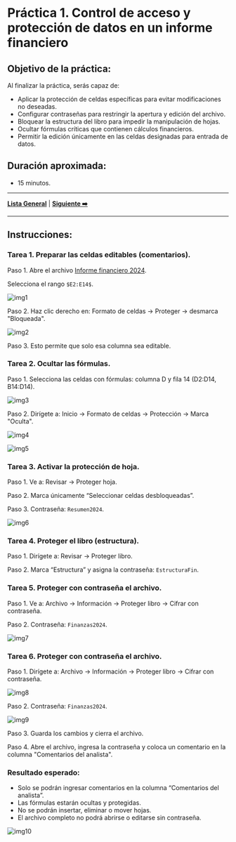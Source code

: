 # Práctica 1. Control de acceso y protección de datos en un informe financiero

## Objetivo de la práctica:
Al finalizar la práctica, serás capaz de:
- Aplicar la protección de celdas específicas para evitar modificaciones no deseadas.
- Configurar contraseñas para restringir la apertura y edición del archivo.
- Bloquear la estructura del libro para impedir la manipulación de hojas.
- Ocultar fórmulas críticas que contienen cálculos financieros.
- Permitir la edición únicamente en las celdas designadas para entrada de datos.

## Duración aproximada:
- 15 minutos.

---

**[Lista General](https://netec-mx.github.io/EXC_COP_ADV/)** | **[Siguiente ➡️](https://netec-mx.github.io/EXC_COP_ADV/Cap%C3%ADtulo2/)**

---

## Instrucciones:

### Tarea 1. Preparar las celdas editables (comentarios).

Paso 1. Abre el archivo [Informe financiero 2024](<Informe financiero 2024.xlsx>). 

Selecciona el rango `$E2:E14$`.

![img1](../images/img1.png)

Paso 2. Haz clic derecho en: Formato de celdas → Proteger → desmarca "Bloqueada".

![img2](../images/img2.png)

Paso 3. Esto permite que solo esa columna sea editable.

### Tarea 2. Ocultar las fórmulas.

Paso 1. Selecciona las celdas con fórmulas: columna D y fila 14 (D2:D14, B14:D14).

![img3](../images/img3.png)

Paso 2. Dirígete a: Inicio → Formato de celdas → Protección → Marca "Oculta".

![img4](../images/img4.png)

![img5](../images/img5.png)

### Tarea 3. Activar la protección de hoja.

Paso 1. Ve a: Revisar → Proteger hoja.

Paso 2. Marca únicamente “Seleccionar celdas desbloqueadas”.

Paso 3. Contraseña: `Resumen2024`.

![img6](../images/img6.png)

### Tarea 4.  Proteger el libro (estructura).

Paso 1. Dirígete a: Revisar → Proteger libro.

Paso 2. Marca “Estructura” y asigna la contraseña: `EstructuraFin`.

### Tarea 5. Proteger con contraseña el archivo.

Paso 1. Ve a: Archivo → Información → Proteger libro → Cifrar con contraseña.

Paso 2. Contraseña: `Finanzas2024`.

![img7](../images/img7.png)

### Tarea 6. Proteger con contraseña el archivo.

Paso 1. Dirígete a: Archivo → Información → Proteger libro → Cifrar con contraseña.

![img8](../images/img8.png)

Paso 2. Contraseña: `Finanzas2024`.

![img9](../images/img9.png)

Paso 3. Guarda los cambios y cierra el archivo.

Paso 4. Abre el archivo, ingresa la contraseña y coloca un comentario en la columna "Comentarios del analista".

### Resultado esperado:

- Solo se podrán ingresar comentarios en la columna “Comentarios del analista”.
- Las fórmulas estarán ocultas y protegidas.
- No se podrán insertar, eliminar o mover hojas.
- El archivo completo no podrá abrirse o editarse sin contraseña.

![img10](../images/img10.png)
